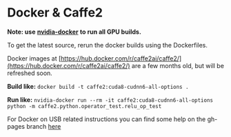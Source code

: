 # Docker & Caffe2

**Note: use** [**nvidia-docker**](https://github.com/NVIDIA/nvidia-docker) **to run all GPU builds.**

To get the latest source, rerun the docker builds using the Dockerfiles.

Docker images at [https://hub.docker.com/r/caffe2ai/caffe2/](https://hub.docker.com/r/caffe2ai/caffe2/) are a few months old, but will be refreshed soon.

**Build like:** `docker build -t caffe2:cuda8-cudnn6-all-options .`

**Run like:** `nvidia-docker run --rm -it caffe2:cuda8-cudnn6-all-options python -m caffe2.python.operator_test.relu_op_test`

For Docker on USB related instructions you can find some help on the gh-pages branch [here](https://github.com/caffe2/caffe2/tree/gh-pages/docker/caffe2-docker-usb)

